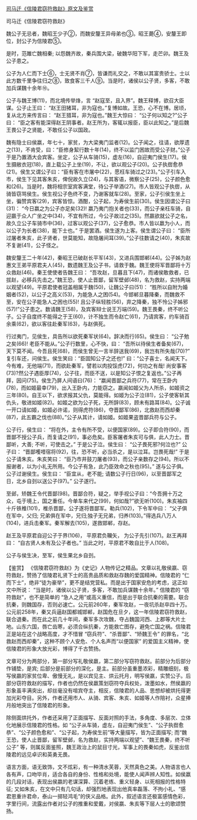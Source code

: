 [司马迁《信陵君窃符救赵》原文及鉴赏](https://www.vrrw.net/wx/9995.html)

司马迁《信陵君窃符救赵》

魏公子无忌者，魏昭王少子②，而魏安釐王异母弟也③。昭王薨④，安釐王即位，封公子为信陵君⑤。

是时，范雎亡魏相秦; 以怨魏齐故，秦兵围大梁，破魏华阳下军，走芒卯。魏王及公子患之。

公子为人仁而下士⑥，士无贤不肖⑦，皆谦而礼交之，不敢以其富贵骄士。士以此方数千里争往归之⑧，致食客三千人⑨。当是时，诸侯以公子贤，多客，不敢加兵谋魏十余年⑩。

公子与魏王博(11)，而北境传举烽，言 “赵寇至，且入界”。魏王释博，欲召大臣谋。公子止王曰： “赵王田猪耳，非为寇也。”复博如故。王恐，心不在博。居顷，复从北方来传言曰： “赵王猎耳，非为寇也。”魏王大惊曰： “公子何以知之?”公子曰： “臣之客有能深得赵王阴事者。赵王所为，客辄以报臣，臣以此知之。”是后魏王畏公子之贤能，不敢任公子以国政。

魏有隐士曰侯嬴，年七十，家贫，为大梁夷门监者(12)。公子闻之，往请，欲厚遗之(13)，不肯受，曰：“臣修身絜行数十年(14)，终不以监门困故而受公子财。”公子于是乃置酒大会宾客。坐定，公子从车骑(15)，虚左(16)，自迎夷门侯生(17)。侯生摄敝衣冠(18)，直上载公子上坐(19)，不让，欲以观公子(20)。公子执辔愈恭(21)。侯生又谓公子曰：“臣有客在市屠中(22)，愿枉车骑过之(23)。”公子引车入市，侯生下见其客朱亥，俾倪故久立(24)，与其客语，微察公子(25)，公子颜色愈和(26)。当是时，魏将相宗室宾客满堂，待公子举酒(27)。市人皆观公子执辔，从骑皆窃骂侯生。侯生视公子色终不变，乃谢客就车(28)。至家，公子引侯生坐上坐，徧赞宾客(29)，宾客皆惊。酒酣，公子起，为寿侯生前(30)。侯生因谓公子曰(31)： “今日嬴之为公子亦足矣(32)! 嬴乃夷门抱关者也(33)，而公子亲枉车骑，自迎嬴于众人广坐之中(34)，不宜有所过，今公子故过之(35)。然嬴欲就公子之名，故久立公子车骑市中(36)，过客以观公子(37)，公子愈恭。市人皆以嬴为小人，而以公子为长者(38)，能下士也。” 于是罢酒。侯生遂为上客。侯生谓公子曰： “臣所过屠者朱亥，此子贤者，世莫能知，故隐屠间耳(39)。”公子往数请之(40)，朱亥故不复谢(41)，公子怪之。

魏安釐王二十年(42)，秦昭王已破赵长平军(43)，又进兵围邯郸(44)。公子姊为赵惠文王弟平原君夫人(45)，数遗魏王及公子书，请救于魏。魏王使将军晋鄙将十万众救赵(46)。秦王使使者告魏王曰： “吾攻赵，旦暮且下(47)，而诸侯敢救者，已拔赵，必移兵先击之。”魏王恐，使人止晋鄙，留军壁邺(48)，名为救赵，实持两端以观望(49)。平原君使者冠盖相属于魏(50)，让魏公子曰(51)： “胜所以自附为婚姻者(52)，以公子之高义(53)，为能急人之困(54)。今邯郸旦暮降秦，而魏救不至，安在公子能急人之困也(55)! 且公子纵轻胜(56)，弃之降秦，独不怜公子姊邪(57)!”公子患之。数请魏王(58)，及宾客辩士说王万端(59)。魏王畏秦，终不听公子。公子自度终不能得之于王(60)，计不独生而令赵亡(61)，乃请宾客，约车骑百余乘(62)，欲以客往赴秦军(63)，与赵俱死。

行过夷门，见侯生，具告所以欲死秦军状(64)。辞决而行(65)。侯生曰： “公子勉之矣(66)! 老臣不能从。”公子行数里，心不快，曰： “吾所以待侯生者备矣(67)，天下莫不闻。今吾且死(68)，而侯生曾无一言半辞送我(69)，我岂有所失哉(70)?” 复引车还，问侯生。侯生笑曰：“臣固知公子之还也!” 曰：“公子喜士，名闻天下。今有难，无他端(71)，而欲赴秦军，譬若以肉投馁虎(72)，何功之有哉! 尚安事客(73)?然公子遇臣厚(74)，公子往，而臣不送，以是知公子恨之复返也。”公子再拜，因问(75)。侯生乃屏人间语曰(76)： “嬴闻晋鄙之兵符(77)，常在王卧内(78)，而如姬最幸(79)，出入王卧内，力能窃之。嬴闻如姬父为人所杀，如姬资之三年(80)。自王以下，欲求报其父仇，莫能得。如姬为公子泣(81)，公子使客斩其仇头，敬进如姬(82)。如姬之欲为公子死，无所辞(83)，顾未有路耳(84)。公子诚一开口请如姬，如姬必许诺，则得虎符(86)，夺晋鄙军(86)，北救赵而西却秦(87)，此五霸之伐也(88)。”公子从其计，请如姬。如姬果盗晋鄙兵符与公子。

公子行，侯生曰： “将在外，主令有所不受，以便国家(89)。公子即合符(90)，而晋鄙不授公子兵，而复请之(91)，事必危矣。臣客屠者朱亥可与俱，此人力士。晋鄙听，大善; 不听，可使击之。” 于是公子泣。侯生曰： “公子畏死邪?何泣也?” 公子曰： “晋鄙嚄唶宿将(92)，往，恐不听，必当杀之，是以泣耳。岂畏死哉!” 于是公子请朱亥。朱亥笑曰： “臣乃市井鼓刀屠者(93)，而公子亲数存之(94)。所以不报谢者，以为小礼无所用。今公子有急，此乃臣效命之秋也(95)。” 遂与公子俱。公子过谢侯生。侯生曰： “臣宜从，老不能; 请数公子行日(96)，以至晋鄙军之日，北乡自刭以送公子(97)。” 公子遂行。

至邺，矫魏王令代晋鄙(98)。晋鄙合符，疑之，举手视公子曰：“今吾拥十万之众，屯于境上，国之重任。今单车来代之(99)，何如哉?”欲无听(100)。朱亥袖四十斤铁椎(101)，椎杀晋鄙，公子遂将晋鄙军。勒兵(102)，下令军中曰： “父子俱在军中，父归; 兄弟俱在军中，兄归;独子无兄弟，归养(103)。”得选兵八万人(104)，进兵击秦军。秦军解去(105)，遂救邯郸，存赵。

赵王及平原君自迎公子于界(106)， 平原君负韊矢， 为公子先引(107)。赵王再拜曰： “自古贤人未有及公子者也。” 当此之时，平原君不敢自比于人(108)。

公子与侯生决，至军，侯生果北乡自刭。



【鉴赏】 《信陵君窃符救赵》为《史记》人物传记之精品。文章以礼敬侯嬴、窃符救赵，赞扬了信陵君礼贤下士的高贵品质和救赵存魏的爱国精神。信陵君的 “仁而下士”，绝非“徒为豪举”，更不是结党营私。而是出于国家安危的考虑，这正如文中所说： “当是时，诸侯以公子贤，多客，不敢加兵谋魏十余年。” 信陵君的 “窃符救赵”，也不是简单的 “急人之用”或高义重信，而是出于联合抗秦的需要。联合抗秦，则魏国存，否则必速亡。公元前260年，秦军攻赵，一夜坑杀赵卒四十万。公元前258年，秦又兵逼赵国都城邯郸，赵国危在旦夕，这一年信陵君窃符救赵，联合退秦。而在此之前几十年间，秦军多次攻魏，夺占魏国河西、上郡等大片土地。山东六国，唇亡齿寒，必须合纵抗秦，方能救亡图存，避免亡国之祸。信陵君正是站在这个战略高度，才不惜冒 “窃兵符”、“杀晋鄙”、“矫魏王令” 的罪名，“北救赵而西却秦”，这种不顾个人安危、个人名声而“以便国家” 的爱国主义精神，使信陵君的形象大放光彩，博得了千古赞扬。

文章可分为两部分，第一部分写礼敬侯嬴，第二部分写窃符救赵。前部分为后部分作铺垫，是宾; 后部分是前部分的深化，是主。前部分虽重墨浓彩，精雕细刻，极写侯嬴的家贫位卑、傲慢无礼，是以宾见主、烘云托月，明写侯嬴，实赞公子。后部分窃符救赵的描写，作者也仍然在侯嬴策划窃符夺兵权处，泼墨如水，然侯嬴的形象虽丰满突出，却丝毫没有喧宾夺主，相反，信陵君的人品、思想却被烘托得更加光彩夺目。另外，作者还用市人、从骑、宾客、朱亥、如姬等人作陪衬，众星捧月般地突出了信陵君的形象。

除侧面烘托外，作者还采用了正面描写、反面对照的手法，多角度、多层次、立体化地展示信陵君的性格。如 “公子从车骑，虚左，自迎夷门侯生”、“公子执辔愈恭”、“公子颜色愈和”、“公子起，为寿侯生前”等大量描写，皆为正面描写; 而“魏王恐，使人止晋鄙，留军壁邺，名为救赵，实持两端以观望”、“魏王畏秦，终不听公子” 等，则属反面鉴照，魏王政治上的鼠目寸光，军事上的畏秦如虎，反鉴出信陵君的远见卓识和英勇无畏。

语言方面，语无致饰，文不炫彩，有一种清水芙蓉，天然真色之美。人物语言也人各有声，口吻毕肖，适合各自的身份、性格和处境，能使人闻声辨人知性。如侯嬴的几段对话，表现出侯嬴的老谋深算、沉着老练、重义轻身、以死相报的性格特征; 又如朱亥，在文中只有几句话，却强烈地表现出他真率磊落、不拘小礼、“感君恩重许君命，泰山一掷轻鸿毛”的侠义品格。此外，叙述语言还极富感情色彩，字里行间，流露出作者对公子的推重和爱戴，对侯嬴、朱亥等下层人士的歌颂赞扬。

